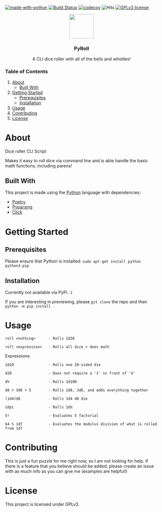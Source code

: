 [![made-with-python](https://img.shields.io/badge/Made%20with-Python-1f425f.svg)](https://www.python.org/)
[![Build Status](https://travis-ci.org/Vlek/roll.svg?branch=master)](https://travis-ci.org/Vlek/roll)
[![codecov](https://codecov.io/gh/Vlek/roll/branch/master/graph/badge.svg)](https://codecov.io/gh/Vlek/roll)
![Hits](https://hitcounter.pythonanywhere.com/count/tag.svg?url=https%3A%2F%2Fgithub.com%2Fvlek%2Froll)
[![GPLv3 license](https://img.shields.io/badge/License-GPLv3-blue.svg)](https://perso.crans.org/besson/LICENSE.html)

<!-- Project Logo/Header -->
<p align="center"><img src="https://user-images.githubusercontent.com/15008772/110541742-02522e00-80dd-11eb-944c-367bb3380cf9.png" width="80"/></p>
<h3 align="center">PyRoll</h3>
<p align="center">A CLI dice roller with all of the bells and whistles!</p>

<!-- Table of Contents -->
<h3>Table of Contents</h3>
<ol>
  <li>
    <a href="#about">About</a>
    <ul>
      <li><a href="#built-with">Built With</a></li>
    </ul>
  </li>
  <li>
    <a href="#getting-started">Getting Started</a>
    <ul>
      <li><a href="#prerequisites">Prerequisites</a></li>
    </ul>
    <ul>
      <li><a href="#installation">Installation</a></li>
    </ul>
  </li>
    <li><a href="#usage">Usage</a></li>
    <li><a href="#contributing">Contributing</a></li>
    <li><a href="#license">License</a></li>
  </li>
</ol>

# About

Dice roller CLI Script

Makes it easy to roll dice via command line and is able handle the basic
math functions, including parens!
        
## Built With

This project is made using the [Python](https://www.python.org) language with dependencies:
- [Poetry](https://python-poetry.org/)
- [Pyparsing](https://github.com/pyparsing/pyparsing/)
- [Click](https://click.palletsprojects.com/en/7.x/)

# Getting Started

## Prerequisites

Please ensure that Python is installed:
```sudo apt-get install python python3-pip```

## Installation

Currently not available via PyPi. :(

If you are interesting in previewing, please `git clone` the repo and then `python -m pip install .`

# Usage

    roll <nothing>      - Rolls 1d20

    roll <expression>   - Rolls all dice + does math

Expressions:

    1d20                - Rolls one 20-sided die

    d20                 - Does not require a '1' in front of 'd'

    d%                  - Rolls 1d100

    d8 + 3d6 + 5        - Rolls 1d8, 3d6, and adds everything together

    (1d4)d6             - Rolls 1d4 d6 die
    
    1dpi                - Rolls 1dπ
    
    5!                  - Evaluates 5 factorial
    
    64 % 1d7            - Evaluates the modulus division of what is rolled from 1d7

# Contributing

This is just a fun puzzle for me right now, so I am not looking for help. If there is a feature that you believe should be added, please create an issue with as much info as you can give me (examples are helpful!)

# License

This project is licensed under GPLv3.
